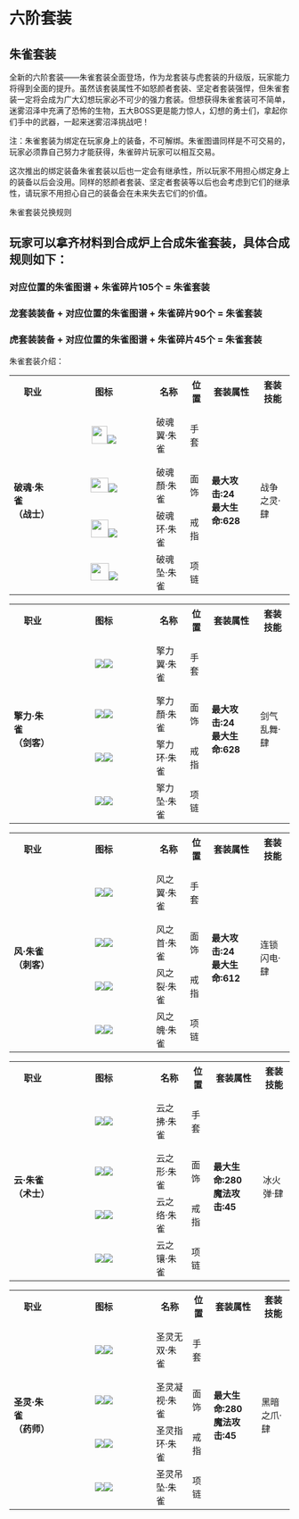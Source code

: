 # 六阶套装

## 朱雀套装
<div id="content">
<div class="con_top">
	<div class="jt_top_1"></div>
	<p>
	全新的<span class="red">六阶套装——朱雀套装</span>全面登场，作为龙套装与虎套装的升级版，玩家能力将得到全面的提升。虽然该套装属性不如怒颜者套装、坚定者套装强悍，但朱雀套装一定将会成为广大幻想玩家必不可少的强力套装。但想获得朱雀套装可不简单，迷雾沼泽中充满了恐怖的生物，五大BOSS更是能力惊人，幻想的勇士们，拿起你们手中的武器，一起来迷雾沼泽挑战吧！
	</p>
    <p><span class="red">注：朱雀套装为绑定在玩家身上的装备，不可解绑。朱雀图谱同样是不可交易的，玩家必须靠自己努力才能获得，朱雀碎片玩家可以相互交易。</span></p>
    <p>这次推出的绑定装备朱雀套装以后也一定会有继承性，所以玩家不用担心绑定身上的装备以后会没用。同样的怒颜者套装、坚定者套装等以后也会考虑到它们的继承性，请玩家不用担心自己的装备会在未来失去它们的价值。</p>
	<p class="title_w">
		朱雀套装兑换规则
	</p>
	<h2>
		玩家可以拿齐材料到<span class="red">合成炉</span>上合成朱雀套装，具体合成规则如下：
	</h2>
	<h3>
		对应位置的朱雀图谱 + 朱雀碎片105个 = 朱雀套装
	</h3>
	<h3>
		龙套装装备 + 对应位置的朱雀图谱 + 朱雀碎片90个 = 朱雀套装
	</h3>
	<h3>
		虎套装装备 + 对应位置的朱雀图谱 + 朱雀碎片45个 = 朱雀套装
	</h3>
    <p class="title_w">
		朱雀套装介绍：
	</p>
	<div class="news_table">
		<table width="470" border="0" cellspacing="0" cellpadding="0">
		  <tr >
		    <th>职业</th>
		    <th>图标</th>
		    <th>名称</th>
		    <th>位置</th>
		    <th>套装属性</th>
		    <th>套装技能</th>
	      </tr>
		  <tr>
			<td width="68" rowspan="4"><strong>破魂·朱雀<br />
		    （战士）</strong></td>
			<td width="156" height="102" align="center"><a class="showdetails" href="#showdetails"><img src="http://ossweb-img.qq.com/images/ffo/a20090409mwzj/1_1.jpg" width="28" height="32" /><span><img src="http://ossweb-img.qq.com/images/ffo/a20090409mwzj/sx/1_1.jpg" /></span></a></td>
			<td>破魂翼·朱雀</td>
			<td>手套</td>
			<td rowspan="4"><strong>最大攻击:24<br />
最大生命:628</strong></td>
			<td rowspan="4">战争之灵·肆</td>
		  </tr>
		  <tr>
			<td height="41" align="center"><a class="showdetails" href="#showdetails"><img src="http://ossweb-img.qq.com/images/ffo/a20090409mwzj/1_2.jpg" width="32" height="26" /><span><img src="http://ossweb-img.qq.com/images/ffo/a20090409mwzj/sx/1_2.jpg" /></span></a></td>
			<td>破魂顏·朱雀</td>
			<td>面饰</td>
		  </tr>
		  <tr>
			<td height="41" align="center"><a class="showdetails" href="#showdetails"><img src="http://ossweb-img.qq.com/images/ffo/a20090409mwzj/1_3.jpg" width="31" height="32" /><span><img src="http://ossweb-img.qq.com/images/ffo/a20090409mwzj/sx/1_3.jpg" /></span></a></td>
			<td>破魂环·朱雀</td>
			<td>戒指</td>
		  </tr>
		  <tr>
			<td height="41" align="center"><a class="showdetails" href="#showdetails"><img src="http://ossweb-img.qq.com/images/ffo/a20090409mwzj/1_4.jpg" width="33" height="31" /><span><img src="http://ossweb-img.qq.com/images/ffo/a20090409mwzj/sx/1_4.jpg" /></span></a></td>
			<td>破魂坠·朱雀</td>
			<td>项链</td>
		  </tr>
	  </table>
	</div>
	<div class="news_table">
		<table width="470" border="0" cellspacing="0" cellpadding="0">
		  <tr >
		    <th>职业</th>
		    <th>图标</th>
		    <th>名称</th>
		    <th>位置</th>
		    <th>套装属性</th>
		    <th>套装技能</th>
	      </tr>
		  <tr>
			<td width="68" rowspan="4"><strong>擎力·朱雀<br />
		    （剑客）</strong></td>
			<td width="156" height="102" align="center"><a class="showdetails" href="#showdetails"><img src="http://ossweb-img.qq.com/images/ffo/a20090409mwzj/2_1.jpg" /><span><img src="http://ossweb-img.qq.com/images/ffo/a20090409mwzj/sx/2_1.jpg" /></span></a></td>
			<td>擎力翼·朱雀</td>
			<td>手套</td>
			<td rowspan="4"><strong>最大攻击:24<br />
最大生命:628</strong></td>
			<td rowspan="4">剑气乱舞·肆</td>
		  </tr>
		  <tr>
			<td height="41" align="center"><a class="showdetails" href="#showdetails"><img src="http://ossweb-img.qq.com/images/ffo/a20090409mwzj/2_2.jpg" /><span><img src="http://ossweb-img.qq.com/images/ffo/a20090409mwzj/sx/2_2.jpg" /></span></a></td>
			<td>擎力顏·朱雀</td>
			<td>面饰</td>
		  </tr>
		  <tr>
			<td height="41" align="center"><a class="showdetails" href="#showdetails"><img src="http://ossweb-img.qq.com/images/ffo/a20090409mwzj/2_3.jpg" /><span><img src="http://ossweb-img.qq.com/images/ffo/a20090409mwzj/sx/2_3.jpg" /></span></a></td>
			<td>擎力环·朱雀</td>
			<td>戒指</td>
		  </tr>
		  <tr>
			<td height="41" align="center"><a class="showdetails" href="#showdetails"><img src="http://ossweb-img.qq.com/images/ffo/a20090409mwzj/2_4.jpg" /><span><img src="http://ossweb-img.qq.com/images/ffo/a20090409mwzj/sx/2_4.jpg" /></span></a></td>
			<td>擎力坠·朱雀</td>
			<td>项链</td>
		  </tr>
	  </table>
	</div>
	<div class="news_table">
		<table width="470" border="0" cellspacing="0" cellpadding="0">
		  <tr >
		    <th>职业</th>
		    <th>图标</th>
		    <th>名称</th>
		    <th>位置</th>
		    <th>套装属性</th>
		    <th>套装技能</th>
	      </tr>
		  <tr>
			<td width="68" rowspan="4"><strong>风·朱雀<br />
		    （刺客）</strong></td>
			<td width="156" height="102" align="center"><a class="showdetails" href="#showdetails"><img src="http://ossweb-img.qq.com/images/ffo/a20090409mwzj/3_1.jpg" /><span><img src="http://ossweb-img.qq.com/images/ffo/a20090409mwzj/sx/3_1.jpg" /></span></a></td>
			<td>风之翼·朱雀</td>
			<td>手套</td>
			<td rowspan="4"><strong>最大攻击:24<br />
最大生命:612</strong></td>
			<td rowspan="4">连锁闪电·肆</td>
		  </tr>
		  <tr>
			<td height="41" align="center"><a class="showdetails" href="#showdetails"><img src="http://ossweb-img.qq.com/images/ffo/a20090409mwzj/3_2.jpg" /><span><img src="http://ossweb-img.qq.com/images/ffo/a20090409mwzj/sx/3_2.jpg" /></span></a></td>
			<td>风之首·朱雀</td>
			<td>面饰</td>
		  </tr>
		  <tr>
			<td height="41" align="center"><a class="showdetails" href="#showdetails"><img src="http://ossweb-img.qq.com/images/ffo/a20090409mwzj/3_3.jpg" /><span><img src="http://ossweb-img.qq.com/images/ffo/a20090409mwzj/sx/3_3.jpg" /></span></a></td>
			<td>风之裂·朱雀</td>
			<td>戒指</td>
		  </tr>
		  <tr>
			<td height="41" align="center"><a class="showdetails" href="#showdetails"><img src="http://ossweb-img.qq.com/images/ffo/a20090409mwzj/3_4.jpg" /><span><img src="http://ossweb-img.qq.com/images/ffo/a20090409mwzj/sx/3_4.jpg" /></span></a></td>
			<td>风之魄·朱雀</td>
			<td>项链</td>
		  </tr>
	  </table>
	</div>
	<div class="news_table">
		<table width="470" border="0" cellspacing="0" cellpadding="0">
		  <tr >
		    <th>职业</th>
		    <th>图标</th>
		    <th>名称</th>
		    <th>位置</th>
		    <th>套装属性</th>
		    <th>套装技能</th>
	      </tr>
		  <tr>
			<td width="68" rowspan="4"><strong>云·朱雀<br />
		    （术士）</strong></td>
			<td width="156" height="102" align="center"><a class="showdetails" href="#showdetails"><img src="http://ossweb-img.qq.com/images/ffo/a20090409mwzj/4_1.jpg" /><span><img src="http://ossweb-img.qq.com/images/ffo/a20090409mwzj/sx/4_1.jpg" /></span></a></td>
			<td>云之拂·朱雀</td>
			<td>手套</td>
			<td rowspan="4"><strong>最大生命:280<br />
魔法攻击:45</strong></td>
			<td rowspan="4">冰火弹·肆</td>
		  </tr>
		  <tr>
			<td height="41" align="center"><a class="showdetails" href="#showdetails"><img src="http://ossweb-img.qq.com/images/ffo/a20090409mwzj/4_2.jpg" /><span><img src="http://ossweb-img.qq.com/images/ffo/a20090409mwzj/sx/4_2.jpg" /></span></a></td>
			<td>云之形·朱雀</td>
			<td>面饰</td>
		  </tr>
		  <tr>
			<td height="41" align="center"><a class="showdetails" href="#showdetails"><img src="http://ossweb-img.qq.com/images/ffo/a20090409mwzj/4_3.jpg" /><span><img src="http://ossweb-img.qq.com/images/ffo/a20090409mwzj/sx/4_3.jpg" /></span></a></td>
			<td>云之络·朱雀</td>
			<td>戒指</td>
		  </tr>
		  <tr>
			<td height="41" align="center"><a class="showdetails" href="#showdetails"><img src="http://ossweb-img.qq.com/images/ffo/a20090409mwzj/4_4.jpg" /><span><img src="http://ossweb-img.qq.com/images/ffo/a20090409mwzj/sx/4_4.jpg" /></span></a></td>
			<td>云之镶·朱雀</td>
			<td>项链</td>
		  </tr>
	  </table>
	</div>
	<div class="news_table">
		<table width="470" border="0" cellspacing="0" cellpadding="0">
		  <tr >
		    <th>职业</th>
		    <th>图标</th>
		    <th>名称</th>
		    <th>位置</th>
		    <th>套装属性</th>
		    <th>套装技能</th>
	      </tr>
		  <tr>
			<td width="68" rowspan="4"><strong>圣灵·朱雀<br />
		    （药师）</strong></td>
			<td width="156" height="102" align="center"><a class="showdetails" href="#showdetails"><img src="http://ossweb-img.qq.com/images/ffo/a20090409mwzj/5_1.jpg" /><span><img src="http://ossweb-img.qq.com/images/ffo/a20090409mwzj/sx/5_1.jpg" /></span></a></td>
			<td>圣灵无双·朱雀</td>
			<td>手套</td>
			<td rowspan="4"><strong>最大生命:280<br />
魔法攻击:45</strong></td>
			<td rowspan="4">黑暗之爪·肆</td>
		  </tr>
		  <tr>
			<td height="41" align="center"><a class="showdetails" href="#showdetails"><img src="http://ossweb-img.qq.com/images/ffo/a20090409mwzj/5_2.jpg" /><span><img src="http://ossweb-img.qq.com/images/ffo/a20090409mwzj/sx/5_2.jpg" /></span></a></td>
			<td>圣灵凝视·朱雀</td>
			<td>面饰</td>
		  </tr>
		  <tr>
			<td height="41" align="center"><a class="showdetails" href="#showdetails"><img src="http://ossweb-img.qq.com/images/ffo/a20090409mwzj/5_3.jpg" /><span><img src="http://ossweb-img.qq.com/images/ffo/a20090409mwzj/sx/5_3.jpg" /></span></a></td>
			<td>圣灵指环·朱雀</td>
			<td>戒指</td>
		  </tr>
		  <tr>
			<td height="41" align="center"><a class="showdetails" href="#showdetails"><img src="http://ossweb-img.qq.com/images/ffo/a20090409mwzj/5_4.jpg" /><span><img src="http://ossweb-img.qq.com/images/ffo/a20090409mwzj/sx/5_4.jpg" /></span></a></td>
			<td>圣灵吊坠·朱雀</td>
			<td>项链</td>
		  </tr>
	  </table>
	</div>
</div>